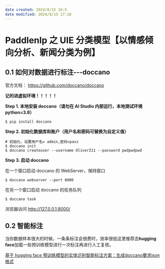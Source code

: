 ```yaml
---
date created: 2024/8/15 16:5
date modified: 2024/8/15 17:10
---
```

# Paddlenlp 之 UIE 分类模型【以情感倾向分析、新闻分类为例】

## 0.1 如何对数据进行标注---doccano

官方文档： https://github.com/doccano/doccano

**记的进虚拟环境！！！！！**

**Step 1. 本地安装 doccano（请勿在 AI Studio 内部运行，本地测试环境 python=3.8）**

```shell
$ pip install doccano
```

**Step 2. 初始化数据库和账户（用户名和密码可替换为自定义值）**

```shell
# 初始化，设置用户名= admin,密码=pass
$ doccano init
$ doccano createuser --username OliverZ11 --password pwdpwdpwd
```

**Step 3. 启动 doccano**

在一个窗口启动 doccano 的 WebServer，保持窗口

```shell
$ doccano webserver --port 8000
```

在另一个窗口启动 doccano 的任务队列

```shell
$ doccano task
```

浏览器访问 http://127.0.0.1:8000/

## 0.2 智能标注

当你数据样本很大的时候，一条条标注会很费时，效率很低这里推荐去**hugging face**加载一些预训练模型进行一次标注再进行人工复核。

[基于 hugging face 预训练模型的实体识别智能标注方案：生成doccano要求json格式](https://blog.csdn.net/sinat_39620217/article/details/125616709?spm=1001.2014.3001.5502)
